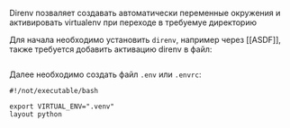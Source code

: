 Direnv позваляет создавать автоматически переменные окружения и активировать virtualenv при переходе в требуемуе директорию

Для начала необходимо установить `direnv`, например через [[ASDF]], также требуется добавить активацию direnv в <shellrc> файл:

```shell 

```

Далее необходимо создать файл `.env` или `.envrc`:

```shell title=.envrc
#!/not/executable/bash

export VIRTUAL_ENV=".venv"
layout python
```
